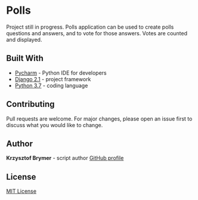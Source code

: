 # Polls

Project still in progress.
Polls application can be used to create polls questions and answers, and to vote for those answers.
Votes are counted and displayed.

## Built With

- [Pycharm](https://www.jetbrains.com/pycharm/) - Python IDE for developers
- [Django 2.1](https://docs.djangoproject.com/pl/2.1/releases/2.0/) - project framework
- [Python 3.7](https://www.python.org/downloads/release/python-370/) - coding language

## Contributing

Pull requests are welcome. For major changes, please open an issue first to discuss what you would like to change.

## Author

**Krzysztof Brymer** - script author [GitHub profile](https://github.com/Sonny-skyez)

## License

[MIT License](https://choosealicense.com/licenses/mit/)
